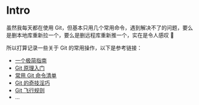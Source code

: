# Intro

虽然我每天都在使用 Git，但基本只用几个常用命令，遇到解决不了的问题，要么是删本地库重新拉一个，要么是删远程库重新推一个，实在是令人感叹 🙈

所以打算记录一些关于 Git 的常用操作，以下是参考链接：

- [一个极简指南](https://rogerdudler.github.io/git-guide/index.zh.html)
- [Git 原理入门](https://www.ruanyifeng.com/blog/2018/10/git-internals.html)
- [常用 Git 命令清单](https://www.ruanyifeng.com/blog/2015/12/git-cheat-sheet.html)
- [Git 的奇技淫巧](https://github.com/521xueweihan/git-tips)
- [Git 飞行规则](https://github.com/k88hudson/git-flight-rules/blob/master/README_zh-CN.md)
- ...